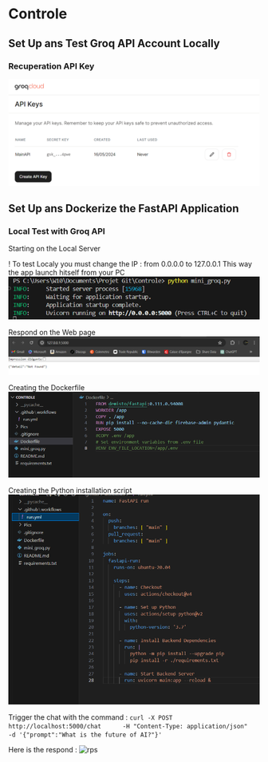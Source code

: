 # Controle

## Set Up ans Test Groq API Account Locally

### Recuperation API Key
![MainAPI](https://github.com/Sir22io/Controle/blob/main/Pics/MainAPI.png)


## Set Up ans Dockerize the FastAPI Application

### Local Test with Groq API

Starting on the Local Server

! To test Localy you must change the IP :
from 0.0.0.0 to 127.0.0.1
This way the app launch hitself from your PC
![SRV](https://github.com/Sir22io/Controle/blob/main/Pics/test%20local.png)

Respond on the Web page
![PgeWeb](https://github.com/Sir22io/Controle/blob/main/Pics/Test%20Programme%20Local%20page%20web.png)

Creating the Dockerfile
![dockerfile](https://github.com/Sir22io/Controle/blob/main/Pics/Dockerfile.png)

Creating the Python installation script
![SRV](https://github.com/Sir22io/Controle/blob/main/Pics/InstalPy.png)

Trigger the chat with the command :
``` curl -X POST http://localhost:5000/chat      -H "Content-Type: application/json"      -d '{"prompt":"What is the future of AI?"}' ```

Here is the respond :
![rps](https://github.com/Sir22io/Controle/blob/main/Pics/reponseia.png)
